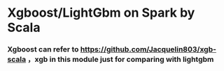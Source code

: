 # Xgboost/LightGbm on Spark by Scala  
### Xgboost can refer to https://github.com/Jacquelin803/xgb-scala ，xgb in this module just for comparing with lightgbm 
